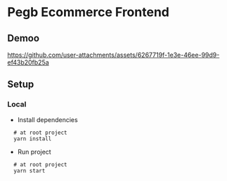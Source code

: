 # Pegb Ecommerce Frontend

## Demoo
https://github.com/user-attachments/assets/6267719f-1e3e-46ee-99d9-ef43b20fb25a

## Setup
### Local

- Install dependencies
```
  # at root project
  yarn install
```

- Run project
```
  # at root project
  yarn start
```
